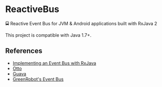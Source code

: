 # ReactiveBus
🚍 Reactive Event Bus for JVM & Android applications built with RxJava 2

This project is compatible with Java 1.7+.

References
----------
- [Implementing an Event Bus with RxJava](https://blog.kaush.co/2014/12/24/implementing-an-event-bus-with-rxjava-rxbus/)
- [Otto](https://github.com/square/otto)
- [Guava](https://github.com/google/guava)
- [GreenRobot's Event Bus](https://github.com/greenrobot/EventBus)
